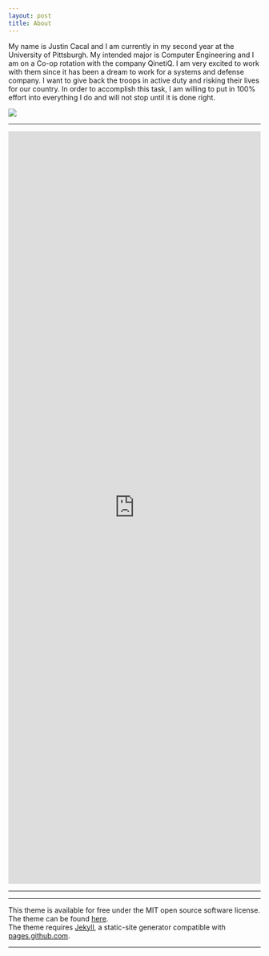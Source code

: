 ```yaml
---
layout: post
title: About
---
```


<p>
My name is Justin Cacal and I am currently in my second year at the University of Pittsburgh. My intended major is Computer Engineering and I am on a Co-op rotation with the company QinetiQ. I am very excited to work with them since it has been a dream to work for a systems and defense company. I want to give back the troops in active duty and risking their lives for our country. In order to accomplish this task, I am willing to put in 100% effort into everything I do and will not stop until it is done right.
</p>

<img src="/images/grace_liu.png">

<hr>
<p>
<embed src="https://docs.google.com/document/d/e/2PACX-1vQAMmDtd6XhgYwQqWaZ4ySFE_WiYPf83Esfaa_ktnaohv7coXZZG8YgiMqNvb6eDudcXQZrR1_iEtjc/pub?embedded=true" width="100%" height='1500'>
</p>
<hr>
<hr>
<p>
This theme is available for free under the MIT open source software license.
<br>
The theme can be found <a href="https://github.com/benradford/Slate-and-Simple-Jekyll-Theme">here</a>.
<br>
The theme requires <a href="https://jekyllrb.com">Jekyll</a>, a static-site generator compatible with <a href="https://pages.github.com">pages.github.com</a>.
</p>

<hr>
